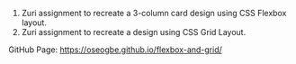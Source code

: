 1. Zuri assignment to recreate a 3-column card design using CSS Flexbox layout.
2. Zuri assignment to recreate a design using CSS Grid Layout.

GitHub Page: https://oseogbe.github.io/flexbox-and-grid/
